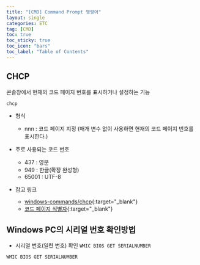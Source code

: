 ```yaml
---
title: "[CMD] Command Prompt 명령어"
layout: single
categories: ETC
tag: [CMD]
toc: true
toc_sticky: true
toc_icon: "bars"
toc_label: "Table of Contents"
---
```


## CHCP
콘솔창에서 현재의 코드 페이지 번호를 표시하거나 설정하는 기능
```
chcp
```

- 형식
  - nnn : 코드 페이지 지정 (매개 변수 없이 사용하면 현재의 코드 페이지 번호를 표시한다.)

- 주로 사용되는 코드 번호
  - 437 : 영문
  - 949 : 한글(확장 완성형)
  - 65001 : UTF-8

- 참고 링크
  - [windows-commands/chcp](https://docs.microsoft.com/en-us/windows-server/administration/windows-commands/chcp){:target="_blank"}
  - [코드 페이지 식별자](https://docs.microsoft.com/ko-kr/windows/win32/intl/code-page-identifiers){:target="_blank"}


## Windows PC의 시리얼 번호 확인방법
- 시리얼 번호(일련 번호) 확인 `WMIC BIOS GET SERIALNUMBER`

```
WMIC BIOS GET SERIALNUMBER
```